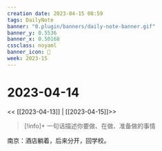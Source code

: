 ```yaml
---
creation date: 2023-04-15 08:59
tags: DailyNote
banner: "0.plugin/banners/daily-note-banner.gif"
banner_y: 0.5536
banner_x: 0.50168
cssclass: noyaml
banner_icon: 💌
week: 2023-15
---
```


# 2023-04-14

<< [[2023-04-13]] | [[2023-04-15]]>>


> [!info]+ 一句话描述你要做、在做、准备做的事情
> 


南京：酒店躺着，后来分开，回学校。